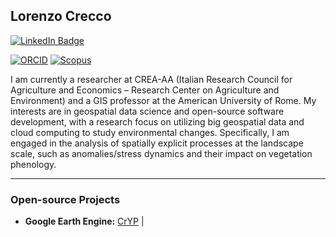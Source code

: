 ## Lorenzo Crecco

[![LinkedIn Badge](https://img.shields.io/badge/My-LinkedIn-blue)](https://www.linkedin.com/in/crecco-lorenzo-b59666134)

[![ORCID](https://img.shields.io/badge/ORCID-0000--0002--3390--321X-green?logo=orcid&logoColor=white)](https://orcid.org/0000-0002-3390-321X)
[![Scopus](https://img.shields.io/badge/Scopus-Author_ID%3A%2057678965300-orange)](https://www.scopus.com/authid/detail.uri?authorId=57678965300)



I am currently a researcher at CREA-AA (Italian Research Council for Agriculture and Economics – Research Center on Agriculture and Environment) and a GIS professor at the American University of Rome. My interests are in geospatial data science and open-source software development, with a research focus on utilizing big geospatial data and cloud computing to study environmental changes. Specifically, I am engaged in the analysis of spatially explicit processes at the landscape scale, such as anomalies/stress dynamics and their impact on vegetation phenology.

---

### Open-source Projects

- **Google Earth Engine:** [CrYP](https://github.com/GeoModelLab/CrYP) | 

<!--
**gthlor/gthlor** is a ✨ _special_ ✨ repository because its `README.md` (this file) appears on your GitHub profile.

Here are some ideas to get you started:

- 🔭 I’m currently working on ...
- 🌱 I’m currently learning ...
- 👯 I’m looking to collaborate on ...
- 🤔 I’m looking for help with ...
- 💬 Ask me about ...
- 📫 How to reach me: ...
- 😄 Pronouns: ...
- ⚡ Fun fact: ...
-->
